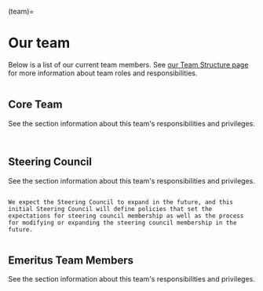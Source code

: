 (team)=
# Our team

Below is a list of our current team members.
See [our Team Structure page](structure.md) for more information about team roles and responsibilities.

```{team} Core Team
```
## Core Team

See the [](structure:core-team) section information about this team's responsibilities and privileges.

```{include} members/team-members-core-team.txt
```

```{team} Steering Council
```
## Steering Council

See the [](structure:steering-council) section information about this team's responsibilities and privileges.

```{include} members/team-members-steering-council.txt
```

```{note}
We expect the Steering Council to expand in the future, and this initial Steering Council will define policies that set the expectations for steering council membership as well as the process for modifying or expanding the steering council membership in the future.
```

```{team} Emeritus Team
```

## Emeritus Team Members

See the [](structure:emeritus-team) section information about this team's responsibilities and privileges.

```{include} members/team-members-emeritus-team.txt
```
